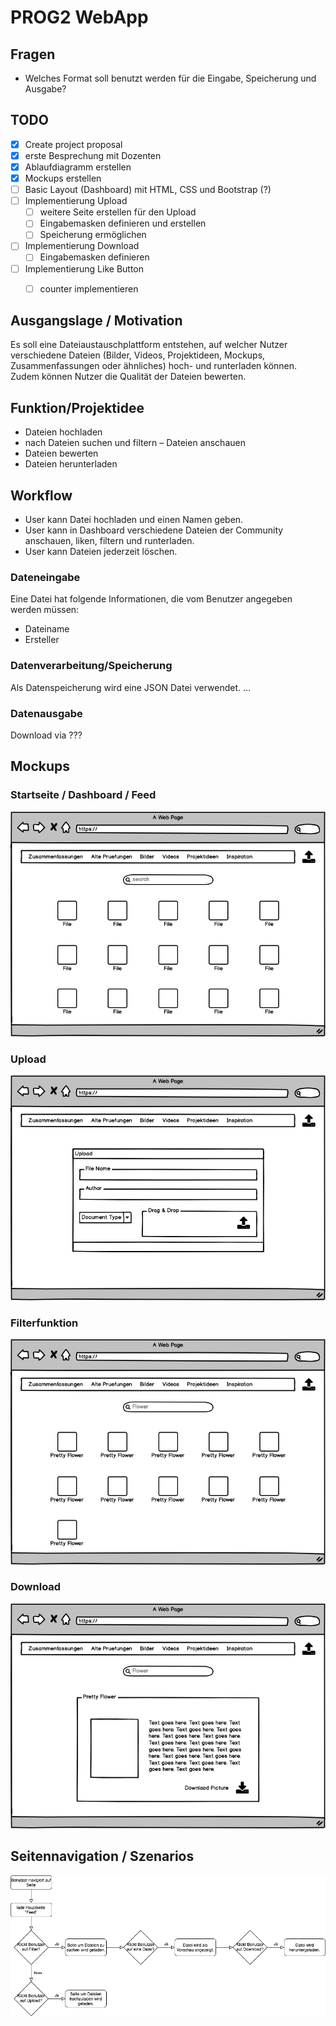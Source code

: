 # PROG2 WebApp

## Fragen
- Welches Format soll benutzt werden für die Eingabe, Speicherung und Ausgabe?

## TODO
- [x] Create project proposal
- [x] erste Besprechung mit Dozenten
- [x] Ablaufdiagramm erstellen
- [X] Mockups erstellen
- [ ] Basic Layout (Dashboard) mit HTML, CSS und Bootstrap (?)
- [ ] Implementierung Upload
  - [ ] weitere Seite erstellen für den Upload
  - [ ] Eingabemasken definieren und erstellen
  - [ ] Speicherung ermöglichen
- [ ] Implementierung Download
  - [ ] Eingabemasken definieren
- [ ] Implementierung Like Button
  - [ ] counter implementieren


## Ausgangslage / Motivation
Es soll eine Dateiaustauschplattform entstehen, auf welcher Nutzer verschiedene Dateien (Bilder, Videos, Projektideen, Mockups, Zusammenfassungen oder ähnliches) hoch- und runterladen können. Zudem können Nutzer die Qualität der Dateien bewerten.

## Funktion/Projektidee
- Dateien hochladen
- nach Dateien suchen und filtern
– Dateien anschauen
- Dateien bewerten
- Dateien herunterladen

## Workflow
- User kann Datei hochladen und einen Namen geben.
- User kann in Dashboard verschiedene Dateien der Community anschauen, liken, filtern und runterladen.
- User kann Dateien jederzeit löschen.

### Dateneingabe
Eine Datei hat folgende Informationen, die vom Benutzer angegeben werden müssen:
- Dateiname
- Ersteller

### Datenverarbeitung/Speicherung
Als Datenspeicherung wird eine JSON Datei verwendet.
...

### Datenausgabe
Download via ???

## Mockups
### Startseite / Dashboard / Feed
![Startsite](./mockups/Startsite.png)

### Upload
![Upload](./mockups/Upload.png)

### Filterfunktion
![Filter](./mockups/Filter.png)

### Download
![Download](./mockups/Download.png)

## Seitennavigation / Szenarios
![Scenarios](./scenarios/scenarios.png)